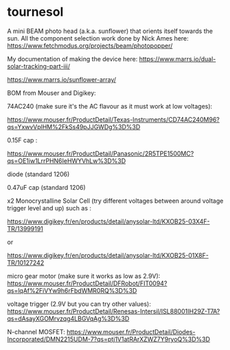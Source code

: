# tournesol

A mini BEAM photo head (a.k.a. sunflower) that orients itself towards the sun. All the component selection work done by Nick Ames here: https://www.fetchmodus.org/projects/beam/photopopper/

My documentation of making the device here: 
https://www.marrs.io/dual-solar-tracking-part-iii/

https://www.marrs.io/sunflower-array/


BOM from Mouser and Digikey: 

74AC240 (make sure it's the AC flavour as it must work at low voltages): 

https://www.mouser.fr/ProductDetail/Texas-Instruments/CD74AC240M96?qs=YxwvVplHM%2FkSs49pJJGWDg%3D%3D

0.15F cap :

https://www.mouser.fr/ProductDetail/Panasonic/2R5TPE1500MC?qs=OE1iw1LrrPHN6IeHWYVhLw%3D%3D

diode (standard 1206)

0.47uF cap (standard 1206)

x2 Monocrystalline Solar Cell (try different voltages between around voltage trigger level and up) such as :

https://www.digikey.fr/en/products/detail/anysolar-ltd/KXOB25-03X4F-TR/13999191

or

https://www.digikey.fr/en/products/detail/anysolar-ltd/KXOB25-01X8F-TR/10127242

micro gear motor (make sure it works as low as 2.9V): https://www.mouser.fr/ProductDetail/DFRobot/FIT0094?qs=lqAf%2FiVYw9h6rFbdWMR0RQ%3D%3D

voltage trigger (2.9V but you can try other values): https://www.mouser.fr/ProductDetail/Renesas-Intersil/ISL88001IH29Z-T7A?qs=dAsayXGOMrvzqg4LBGVqAg%3D%3D

N-channel MOSFET: https://www.mouser.fr/ProductDetail/Diodes-Incorporated/DMN2215UDM-7?qs=ptj1V1atRArXZWZ7Y9ryoQ%3D%3D
